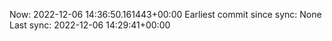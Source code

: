 Now: 2022-12-06 14:36:50.161443+00:00 Earliest commit since sync: None Last sync: 2022-12-06 14:29:41+00:00
